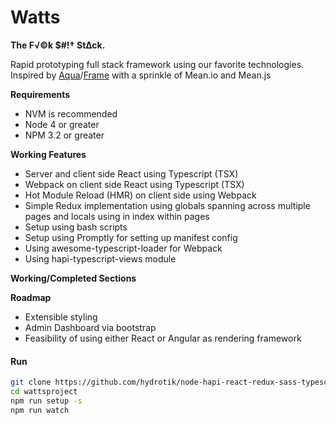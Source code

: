 # Watts
**The F√©k $#!† St∆ck.**

Rapid prototyping full stack framework using our favorite technologies. Inspired by [Aqua](https://github.com/jedireza/aqua)/[Frame](https://github.com/jedireza/frame) with a sprinkle of Mean.io and Mean.js

**Requirements**
* NVM is recommended
* Node 4 or greater
* NPM 3.2 or greater

**Working Features**
* Server and client side React using Typescript (TSX)
* Webpack on client side React using Typescript (TSX)
* Hot Module Reload (HMR) on client side using Webpack
* Simple Redux implementation using globals spanning across multiple pages and locals using in index within pages
* Setup using bash scripts
* Setup using Promptly for setting up manifest config
* Using awesome-typescript-loader for Webpack
* Using hapi-typescript-views module

**Working/Completed Sections**

**Roadmap**
* Extensible styling
* Admin Dashboard via bootstrap
* Feasibility of using either React or Angular as rendering framework

#### Run

```bash
git clone https://github.com/hydrotik/node-hapi-react-redux-sass-typescript-mongo-webpack-hmr-gulp.git wattsproject
cd wattsproject
npm run setup -s
npm run watch
```
